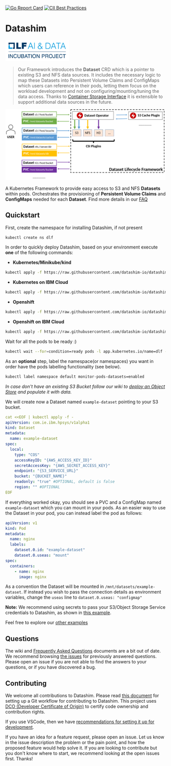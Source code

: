 [![Go Report Card](https://goreportcard.com/report/github.com/datashim-io/datashim)](https://goreportcard.com/report/github.com/datashim-io/datashim)
[![CII Best Practices](https://bestpractices.coreinfrastructure.org/projects/4821/badge)](https://bestpractices.coreinfrastructure.org/projects/4821)
# Datashim
<img src="./docs/pictures/lfaidata-project-badge-incubation-color.png" alt="drawing" width="200"/>

>Our Framework introduces the **Dataset** CRD which is a pointer to existing S3 and NFS data sources. It includes the
>necessary logic to map these Datasets into Persistent Volume Claims and ConfigMaps which users can reference in their
>pods, letting them focus on the workload development and not on configuring/mounting/tuning the data access. Thanks to
>[Container Storage Interface](https://kubernetes-csi.github.io/docs/) it is extensible to support additional data sources in the future.

![DLF](./docs/pictures/dlf.png)

A Kubernetes Framework to provide easy access to S3 and NFS **Datasets** within pods. Orchestrates the provisioning of
**Persistent Volume Claims** and **ConfigMaps** needed for each **Dataset**. Find more details in our [FAQ](https://datashim-io.github.io/datashim/FAQ/)

## Quickstart

First, create the namespace for installing Datashim, if not present

```bash
kubectl create ns dlf
```

In order to quickly deploy Datashim, based on your environment execute **one** of the following commands:

- **Kubernetes/Minikube/kind**
```bash
kubectl apply -f https://raw.githubusercontent.com/datashim-io/datashim/master/release-tools/manifests/dlf.yaml
```
- **Kubernetes on IBM Cloud**
```bash
kubectl apply -f https://raw.githubusercontent.com/datashim-io/datashim/master/release-tools/manifests/dlf-ibm-k8s.yaml
```
- **Openshift**
```bash
kubectl apply -f https://raw.githubusercontent.com/datashim-io/datashim/master/release-tools/manifests/dlf-oc.yaml
```
- **Openshift on IBM Cloud**
```bash
kubectl apply -f https://raw.githubusercontent.com/datashim-io/datashim/master/release-tools/manifests/dlf-ibm-oc.yaml
```

Wait for all the pods to be ready :)
```bash
kubectl wait --for=condition=ready pods -l app.kubernetes.io/name=dlf -n dlf
```

As an **optional** step, label the namespace(or namespaces) you want in order have the pods labelling functionality (see below).
```bash
kubectl label namespace default monitor-pods-datasets=enabled
```

_In case don't have an existing S3 Bucket follow our wiki to [deploy an Object Store](https://github.com/datashim-io/datashim/wiki/Deployment-and-Usage-of-S3-Object-Stores)
and populate it with data._

We will create now a Dataset named `example-dataset` pointing to your S3 bucket.
```yaml
cat <<EOF | kubectl apply -f -
apiVersion: com.ie.ibm.hpsys/v1alpha1
kind: Dataset
metadata:
  name: example-dataset
spec:
  local:
    type: "COS"
    accessKeyID: "{AWS_ACCESS_KEY_ID}"
    secretAccessKey: "{AWS_SECRET_ACCESS_KEY}"
    endpoint: "{S3_SERVICE_URL}"
    bucket: "{BUCKET_NAME}"
    readonly: "true" #OPTIONAL, default is false  
    region: "" #OPTIONAL
EOF
```

If everything worked okay, you should see a PVC and a ConfigMap named `example-dataset` which you can mount in your pods.
As an easier way to use the Dataset in your pod, you can instead label the pod as follows:
```yaml
apiVersion: v1
kind: Pod
metadata:
  name: nginx
  labels:
    dataset.0.id: "example-dataset"
    dataset.0.useas: "mount"
spec:
  containers:
    - name: nginx
      image: nginx
```

As a convention the Dataset will be mounted in `/mnt/datasets/example-dataset`. If instead you wish to pass the connection
details as environment variables, change the `useas` line to `dataset.0.useas: "configmap"`

**Note:** We recommend using secrets to pass your S3/Object Storage Service credentials to Datashim, as shown in [this example](./examples/templates/example-dataset-s3-provision.yaml).

Feel free to explore our [other examples](./examples)

## Questions

The wiki and [Frequently Asked Questions](https://datashim-io.github.io/datashim/FAQ) documents are a bit out of date. We recommend browsing [the issues](https://github.com/datashim-io/datashim/issues?q=is%3Aissue+label%3Aquestion) for previously answered questions. Please open an issue if you are not able to find the answers to your questions, or if you have discovered a bug. 

## Contributing

We welcome all contributions to Datashim. Please read [this document](./docs/GitWorkflow.md) for setting up a Git workflow for contributing to Datashim. This project uses [DCO (Developer Certificate of Origin)](https://github.com/apps/dco) to certify code ownership and contribution rights. 

If you use VSCode, then we have [recommendations for setting it up for development](./docs/GolangVSCodeGit.md). 

If you have an idea for a feature request, please open an issue. Let us know in the issue description the problem or the pain point, and how the proposed feature would help solve it. If you are looking to contribute but you don't know where to start, we recommend looking at the open issues first. Thanks!


